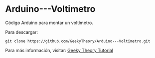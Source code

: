 Arduino---Voltimetro
====================

Código Arduino para montar un voltímetro.

Para descargar:
~~~
git clone https://github.com/GeekyTheory/Arduino---Voltimetro.git
~~~

Para más información, visitar: [Geeky Theory Tutorial](http://www.geekytheory.com/voltimetro-con-arduino/ "")